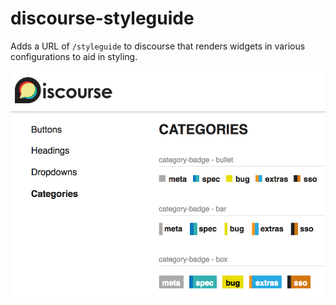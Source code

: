discourse-styleguide
====================

Adds a URL of `/styleguide` to discourse that renders widgets in various
configurations to aid in styling.

![Screenshot](screenshot.png)
